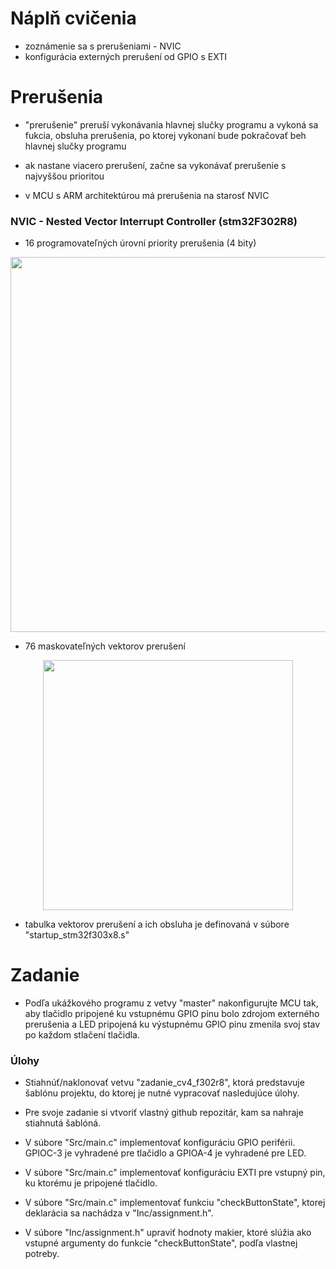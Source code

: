 # Náplň cvičenia
- zoznámenie sa s prerušeniami - NVIC
- konfigurácia externých prerušení od GPIO s EXTI

# Prerušenia
- "prerušenie" preruší vykonávania hlavnej slučky programu a vykoná sa fukcia, obsluha prerušenia, po ktorej vykonaní bude pokračovať beh hlavnej slučky programu

- ak nastane viacero prerušení, začne sa vykonávať prerušenie s najvyššou prioritou

- v MCU s ARM architektúrou má prerušenia na starosť NVIC

### NVIC - Nested Vector Interrupt Controller (stm32F302R8)
- 16 programovateľných úrovní priority prerušenia (4 bity)
<p align="center">
    <img src="https://community.arm.com/cfs-file/__key/communityserver-blogs-components-weblogfiles/00-00-00-21-42/4212.figure_5F00_2_5F00_nested_5F00_interrupt.jpg" width="600">
</p>

- 76 maskovateľných vektorov prerušení
<p align="center">
    <img src="https://community.arm.com/cfs-file/__key/communityserver-blogs-components-weblogfiles/00-00-00-21-42/6378.figure_5F00_3_5F00_nvic.jpg" width="400">
</p>

- tabulka vektorov prerušení a ich obsluha je definovaná v súbore "startup_stm32f303x8.s"

# Zadanie
- Podľa ukážkového programu z vetvy "master" nakonfigurujte MCU tak, aby tlačidlo pripojené ku vstupnému GPIO pinu bolo zdrojom externého prerušenia a LED pripojená ku výstupnému GPIO pinu zmenila svoj stav po každom stlačení tlačidla.

### Úlohy
- Stiahnúť/naklonovať vetvu "zadanie_cv4_f302r8", ktorá predstavuje šablónu projektu, do ktorej je nutné vypracovať nasledujúce úlohy.
- Pre svoje zadanie si vtvoriť vlastný github repozitár, kam sa nahraje stiahnutá šablóná.

- V súbore "Src/main.c" implementovať konfiguráciu GPIO periférii. GPIOC-3 je vyhradené pre tlačidlo a GPIOA-4 je vyhradené pre LED.
- V súbore "Src/main.c" implementovať konfiguráciu EXTI pre vstupný pin, ku ktorému je pripojené tlačidlo.
- V súbore "Src/main.c" implementovať funkciu "checkButtonState", ktorej deklarácia sa nachádza v "Inc/assignment.h".
- V súbore "Inc/assignment.h" upraviť hodnoty makier, ktoré slúžia ako vstupné argumenty do funkcie "checkButtonState", podľa vlastnej potreby.
